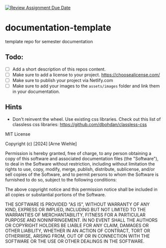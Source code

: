 [![Review Assignment Due Date](https://classroom.github.com/assets/deadline-readme-button-24ddc0f5d75046c5622901739e7c5dd533143b0c8e959d652212380cedb1ea36.svg)](https://classroom.github.com/a/iP27_Vqj)
# documentation-template

template repo for semester documentation

## Todo:

- [ ] Add a short description of this repos content.
- [ ] Make sure to add a license to your project. https://choosealicense.com/
- [ ] Make sure to publish your project via Netlify.com
- [ ] Make sure to add your images to the `assets/images` folder and link them in your documentation.

## Hints

- Don't reinvent the wheel. Use existing css libraries. Check out this list of classless css libraries: https://github.com/dbohdan/classless-css


MIT License

Copyright (c) [2024] [Arne Wiehle]

Permission is hereby granted, free of charge, to any person obtaining a copy
of this software and associated documentation files (the "Software"), to deal
in the Software without restriction, including without limitation the rights
to use, copy, modify, merge, publish, distribute, sublicense, and/or sell
copies of the Software, and to permit persons to whom the Software is
furnished to do so, subject to the following conditions:

The above copyright notice and this permission notice shall be included in all
copies or substantial portions of the Software.

THE SOFTWARE IS PROVIDED "AS IS", WITHOUT WARRANTY OF ANY KIND, EXPRESS OR
IMPLIED, INCLUDING BUT NOT LIMITED TO THE WARRANTIES OF MERCHANTABILITY,
FITNESS FOR A PARTICULAR PURPOSE AND NONINFRINGEMENT. IN NO EVENT SHALL THE
AUTHORS OR COPYRIGHT HOLDERS BE LIABLE FOR ANY CLAIM, DAMAGES OR OTHER
LIABILITY, WHETHER IN AN ACTION OF CONTRACT, TORT OR OTHERWISE, ARISING FROM,
OUT OF OR IN CONNECTION WITH THE SOFTWARE OR THE USE OR OTHER DEALINGS IN THE
SOFTWARE.